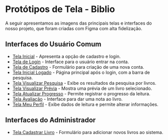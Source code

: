 # Protótipos de Tela - Biblio

A seguir apresentamos as imagens das principais telas e interfaces do nosso projeto, que foram criadas com Figma com alta fidelização.

## Interfaces do Usuário Comum

* [Tela Inicial](tela-inicial.png) - Apresenta a opção de cadastro e login.
* [Tela de Login](tela-login.png) - Interface para o usuário entrar na conta.
* [Tela de Cadastro](tela-cadastro.png) - Formulário para criação de uma nova conta.
* [Tela Inicial Logado](tela-inicial-logado.png) - Página principal após o login, com a barra de pesquisa.
* [Tela Visualizar Pesquisa](tela-visualizar-pesquisa.png) - Exibe os resultados da pesquisa por livros.
* [Tela Visualizar Prévia](tela-visualizar-previa.png) - Mostra uma prévia de um livro selecionado.
* [Tela Atualizar Progresso](tela-atualizar-progresso.png) - Permite registrar o progresso da leitura.
* [Tela Avaliação](tela-avaliacao.png) - Interface para dar uma nota ao livro.
* [Tela Meu Perfil](tela-perfil.png) - Exibe dados de leitura e permite alterar informações.

## Interfaces do Administrador

* [Tela Cadastrar Livro](tela-cadastrar-livro.png) - Formulário para adicionar novos livros ao sistema.
